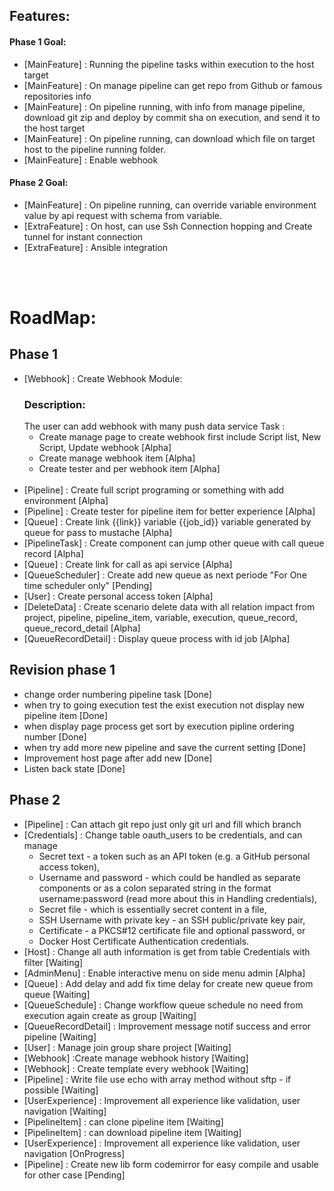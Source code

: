 ## Features:
  #### Phase 1 Goal:
  - [MainFeature] : Running the pipeline tasks within execution to the host target
  - [MainFeature] : On manage pipeline can get repo from Github or famous repositories info
  - [MainFeature] : On pipeline running, with info from manage pipeline, download git zip and deploy by commit sha on execution, and send it to the host target
  - [MainFeature] : On pipeline running, can download which file on target host to the pipeline running folder.
  - [MainFeature] : Enable webhook
  #### Phase 2 Goal:
  - [MainFeature] : On pipeline running, can override variable environment value by api request with schema from variable.
  - [ExtraFeature] : On host, can use Ssh Connection hopping and Create tunnel for instant connection 
  - [ExtraFeature] : Ansible integration

\
&nbsp;

# RoadMap:
## Phase 1 
- [Webhook] : Create Webhook Module:
  ### Description:
  The user can add webhook with many push data service
  Task :
    - Create manage page to create webhook first include Script list, New Script, Update webhook [Alpha]
    - Create manage webhook item [Alpha]
    - Create tester and per webhook item  [Alpha]
    \
    &nbsp;
- [Pipeline] : Create full script programing or something with add environment [Alpha]
- [Pipeline] : Create tester for pipeline item for better experience [Alpha] 
- [Queue] : Create link {{link}} variable {{job_id}} variable generated by queue for pass to mustache [Alpha]
- [PipelineTask] : Create component can jump other queue with call queue record  [Alpha]
- [Queue] : Create link for call as api service [Alpha]
- [QueueScheduler] : Create add new queue as next periode "For One time scheduler only" [Pending]
- [User] : Create personal access token [Alpha]
- [DeleteData] : Create scenario delete data with all relation impact from project, pipeline, pipeline_item, variable, execution, queue_record, queue_record_detail [Alpha]
- [QueueRecordDetail] : Display queue process with id job [Alpha]

## Revision phase 1
- change order numbering pipeline task [Done]
- when try to going execution test the exist execution not display new pipeline item [Done]
- when display page process get sort by execution pipline ordering number [Done]
- when try add more new pipeline and save the current setting [Done]
- Improvement host page after add new [Done]
- Listen back state [Done]

## Phase 2
- [Pipeline] : Can attach git repo just only git url and fill which branch
- [Credentials] : Change table oauth_users to be credentials, and can manage
  - Secret text - a token such as an API token (e.g. a GitHub personal access token),
  - Username and password - which could be handled as separate components or as a colon separated string in the format username:password (read more about this in Handling credentials),
  - Secret file - which is essentially secret content in a file,
  - SSH Username with private key - an SSH public/private key pair,
  - Certificate - a PKCS#12 certificate file and optional password, or
  - Docker Host Certificate Authentication credentials.
- [Host] : Change all auth information is get from table Credentials with filter [Waiting]
- [AdminMenu] : Enable interactive menu on side menu admin [Alpha]
- [Queue] : Add delay and add fix time delay for create new queue from queue [Waiting]
- [QueueSchedule] : Change workflow queue schedule no need from execution again create as group [Waiting]
- [QueueRecordDetail] : Improvement message notif success and error pipeline [Waiting] 
- [User] : Manage join group share project [Waiting]
- [Webhook] :Create manage webhook history [Waiting]
- [Webhook] : Create template every webhook [Waiting]
- [Pipeline] : Write file use echo with array method without sftp - if possible [Waiting]
- [UserExperience] : Improvement all experience like validation, user navigation [Waiting]
- [PipelineItem] : can clone pipeline item [Waiting]
- [PipelineItem] : can download pipeline item [Waiting]
- [UserExperience] : Improvement all experience like validation, user navigation [OnProgress] 
- [Pipeline] : Create new lib form codemirror for easy compile and usable for other case [Pending]